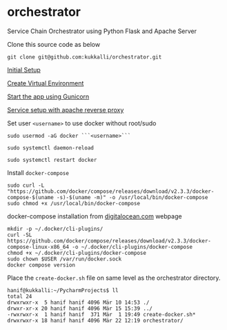 # orchestrator
Service Chain Orchestrator using Python Flask and Apache Server

Clone this source code as below
```
git clone git@github.com:kukkalli/orchestrator.git
```

[Initial Setup](readme/initial-setup.md#initial-setup)

[Create Virtual Environment](readme/venv.md#virtual-environment-without-service)

[Start the app using Gunicorn](readme/gunicorn.md#gunicorn-setup)

[Service setup with apache reverse proxy](readme/flask_service.md#service-setup)

Set user ```<username>``` to use docker without root/sudo

```
sudo usermod -aG docker ```<username>```

sudo systemctl daemon-reload

sudo systemctl restart docker
```


Install ```docker-compose```

```
sudo curl -L "https://github.com/docker/compose/releases/download/v2.3.3/docker-compose-$(uname -s)-$(uname -m)" -o /usr/local/bin/docker-compose
sudo chmod +x /usr/local/bin/docker-compose
```

docker-compose installation from [digitalocean.com](https://www.digitalocean.com/community/tutorials/how-to-install-and-use-docker-compose-on-ubuntu-20-04) webpage

```
mkdir -p ~/.docker/cli-plugins/
curl -SL https://github.com/docker/compose/releases/download/v2.3.3/docker-compose-linux-x86_64 -o ~/.docker/cli-plugins/docker-compose
chmod +x ~/.docker/cli-plugins/docker-compose
sudo chown $USER /var/run/docker.sock
docker compose version
```

Place the ```create-docker.sh``` file on same level as the orchestrator directory.

```
hanif@kukkalli:~/PycharmProjects$ ll
total 24
drwxrwxr-x  5 hanif hanif 4096 Mär 10 14:53 ./
drwxr-xr-x 20 hanif hanif 4096 Mär 15 15:39 ../
-rwxrwxr-x  1 hanif hanif  371 Mär  1 19:49 create-docker.sh*
drwxrwxr-x 18 hanif hanif 4096 Mär 22 12:19 orchestrator/
```

